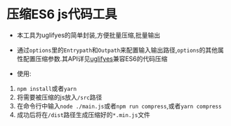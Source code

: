 
# 压缩ES6 js代码工具
- 本工具为uglifyes的简单封装,方便批量压缩,批量输出
- 通过`options`里的`Entrypath`和`Outpath`来配置输入输出路径,`options`的其他属性配置压缩参数.其API详见[uglifyes](https://github.com/LiPinghai/UglifyJSDocCN/blob/master/README.md)兼容ES6的代码压缩

- 使用:
1. ```npm install```或者```yarn```
2. 将需要被压缩的js放入`/src`路径
3. 在命令行中输入```node ./main.js```或者```npm run compress```,或者```yarn compress```
4. 成功后将在`/dist`路径生成压缩好的`*.min.js`文件
